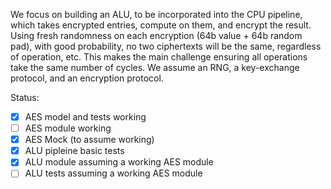 We focus on building an ALU, to be incorporated into the CPU pipeline, which
takes encrypted entries, compute on them, and encrypt the result. Using fresh
randomness on each encryption (64b value + 64b random pad), with good
probability, no two ciphertexts will be the same, regardless of operation, etc.
This makes the main challenge ensuring all operations take the same number of
cycles. We assume an RNG, a key-exchange protocol, and an encryption protocol.

Status:
- [x] AES model and tests working
- [ ] AES module working
- [x] AES Mock (to assume working)
- [x] ALU pipleine basic tests
- [x] ALU module assuming a working AES module
- [ ] ALU tests assuming a working AES module
